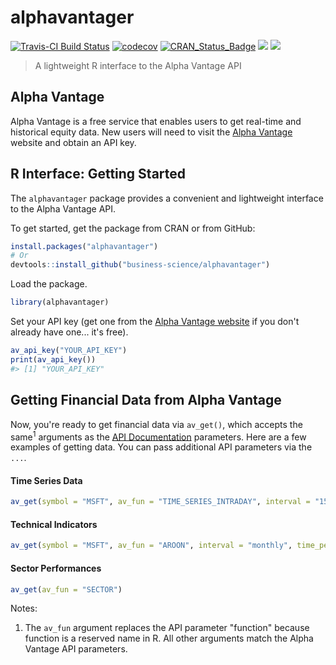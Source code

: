 
<!-- README.md is generated from README.Rmd. Please edit that file -->
alphavantager
=============

[![Travis-CI Build Status](https://travis-ci.org/business-science/alphavantager.svg?branch=master)](https://travis-ci.org/business-science/alphavantager.svg?branch=master) [![codecov](https://codecov.io/gh/business-science/alphavantager/branch/master/graph/badge.svg)](https://codecov.io/gh/business-science/alphavantager) [![CRAN\_Status\_Badge](http://www.r-pkg.org/badges/version/alphavantager)](https://cran.r-project.org/package=alphavantager) ![](http://cranlogs.r-pkg.org/badges/alphavantager?color=brightgreen) ![](http://cranlogs.r-pkg.org/badges/grand-total/alphavantager?color=brightgreen)

<!-- <img src="tools/logo.png" width="147" height="170" align="right" /> -->
> A lightweight R interface to the Alpha Vantage API

Alpha Vantage
-------------

Alpha Vantage is a free service that enables users to get real-time and historical equity data. New users will need to visit the [Alpha Vantage](https://www.alphavantage.co/) website and obtain an API key.

R Interface: Getting Started
----------------------------

The `alphavantager` package provides a convenient and lightweight interface to the Alpha Vantage API.

To get started, get the package from CRAN or from GitHub:

``` r
install.packages("alphavantager")
# Or
devtools::install_github("business-science/alphavantager")
```

Load the package.

``` r
library(alphavantager)
```

Set your API key (get one from the [Alpha Vantage website](https://www.alphavantage.co/) if you don't already have one... it's free).

``` r
av_api_key("YOUR_API_KEY")
print(av_api_key())
#> [1] "YOUR_API_KEY"
```

Getting Financial Data from Alpha Vantage
-----------------------------------------

Now, you're ready to get financial data via `av_get()`, which accepts the same<sup>1</sup> arguments as the [API Documentation](https://www.alphavantage.co/documentation/) parameters. Here are a few examples of getting data. You can pass additional API parameters via the `...`.

#### Time Series Data

``` r
av_get(symbol = "MSFT", av_fun = "TIME_SERIES_INTRADAY", interval = "15min")
```

#### Technical Indicators

``` r
av_get(symbol = "MSFT", av_fun = "AROON", interval = "monthly", time_period = 60)
```

#### Sector Performances

``` r
av_get(av_fun = "SECTOR")
```

Notes:

1.  The `av_fun` argument replaces the API parameter "function" because function is a reserved name in R. All other arguments match the Alpha Vantage API parameters.
